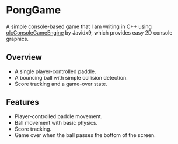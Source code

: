 # PongGame

A simple console-based game that I am writing in C++ using [olcConsoleGameEngine](https://github.com/OneLoneCoder/olcConsoleGameEngine) by Javidx9, which provides easy 2D console graphics.

## Overview
* A single player-controlled paddle.
* A bouncing ball with simple collision detection.
* Score tracking and a game-over state.

## Features

* Player-controlled paddle movement.
* Ball movement with basic physics.
* Score tracking.
* Game over when the ball passes the bottom of the screen.



